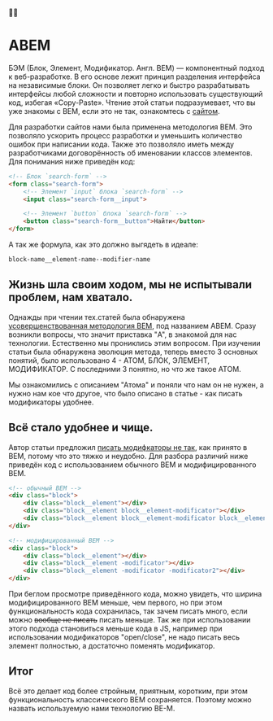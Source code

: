 🔧🔨
# ABEM

БЭМ (Блок, Элемент, Модификатор. Англ. BEM) — компонентный подход к веб-разработке. В его основе лежит принцип разделения интерфейса на независимые блоки. Он позволяет легко и быстро разрабатывать интерфейсы любой сложности и повторно использовать существующий код, избегая «Copy-Paste». Чтение этой статьи подразумевает, что вы уже знакомы с BEM, если это не так, ознакомтесь с [сайтом](https://ru.bem.info).

Для разработки сайтов нами была применена методология BEM. Это позволяло ускорить процесс разработки и уменьшить количество ошибок при написании кода. Также это позволяло иметь между разработчиками договорённость об именовании классов элементов. Для понимания ниже приведён код:

```html
<!-- Блок `search-form` -->
<form class="search-form">
    <!-- Элемент `input` блока `search-form` -->
    <input class="search-form__input">

    <!-- Элемент `button` блока `search-form` -->
    <button class="search-form__button">Найти</button>
</form>
```

A так же формула, как это должно выгядеть в идеале:

```html
block-name__element-name--modifier-name
```

## Жизнь шла своим ходом, мы не испытывали проблем, нам хватало.

Однажды при чтении тех.статей была обнаружена [усовершенствованная методология BEM](https://css-tricks.com/abem-useful-adaptation-bem), под названием ABEM. Сразу возникли вопросы, что значит приставка "A", в знакомой для нас технологии.
Естественно мы прониклись этим вопросом. При изучении статьи была обнаружена эволюция метода, теперь вместо 3 основных понятий, было использовано 4 - АТОМ, БЛОК, ЭЛЕМЕНТ, МОДИФИКАТОР. С последними 3 понятно, но что же такое АТОМ.

Мы ознакомились с описанием "Атома" и поняли что нам он не нужен, а нужно нам кое что другое, что было описано в статье - как писать модификаторы удобнее.

## Всё стало удобнее и чище.

Автор статьи предложил [писать модифкаторы не так](https://css-tricks.com/abem-useful-adaptation-bem/#article-header-id-12), как принято в BEM, потому что это тяжко и неудобно. Для разбора различий ниже приведён код с использованием обычного BEM и модифицированного BEM.
```html
<!-- обычный BEM -->
<div class="block">
	<div class="block__element"></div>
	<div class="block__element block__element-modificator"></div>
	<div class="block__element block__element-modificator block__element-modificator2"></div>
</div>

<!-- модифицированный BEM -->
<div class="block">
	<div class="block__element"></div>
	<div class="block__element -modificator"></div>
	<div class="block__element -modificator -modificator2"></div>
</div>
```

При беглом просмотре приведённого кода, можно увидеть, что ширина модифицированного BEM меньше, чем первого, но при этом функциональность кода сохранилась, так зачем писать много, если можно ~~вообще не писать~~ писать меньше. Так же при использовании этого подхода становиться меньше кода в JS, например при использовании модификаторов "open/close", не надо писать весь элемент полностью, а достаточно поменять модификатор.

## Итог
Всё это делает код более стройным, приятным, коротким, при этом функциональность классического BEM сохраняется. Поэтому можно назвать используемую нами технологию BE-M.
